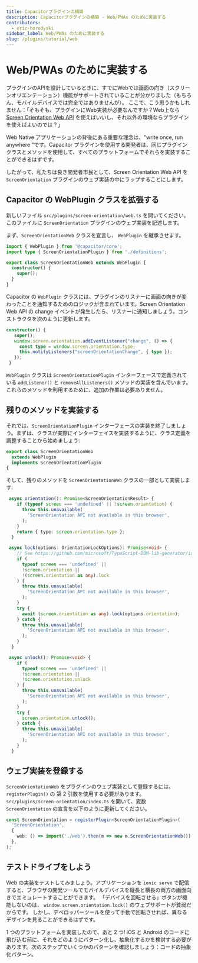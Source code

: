 ```yaml
---
title: Capacitorプラグインの構築
description: Capacitorプラグインの構築 - Web/PWAs のために実装する
contributors:
  - eric-horodyski
sidebar_label: Web/PWAs のために実装する
slug: /plugins/tutorial/web
---
```


# Web/PWAs のために実装する

プラグインのAPIを設計しているときに、すでにWebでは画面の向き（スクリーンオリエンテーション）機能がサポートされていることが分かりました（もちろん、モバイルデバイスでは完全ではありませんが）。
ここで、こう思うかもしれません：「そもそも、プラグインにWeb実装が必要なんですか？Web上なら <a href="https://whatwebcando.today/screen-orientation.html" target="_blank">Screen Orientation Web API</a> を使えばいいし、それ以外の環境ならプラグインを使えばよいのでは？」

Web Native アプリケーションの背後にある重要な理念は、"write once, run anywhere "です。Capacitor プラグインを使用する開発者は、同じプラグインクラスとメソッドを使用して、すべてのプラットフォームでそれらを実装することができるはずです。

したがって、私たちは良き開発者市民として、Screen Orientation Web API を `ScreenOrientation` プラグインのウェブ実装の中にラップすることにします。

## Capacitor の WebPlugin クラスを拡張する

新しいファイル `src/plugins/screen-orientation/web.ts` を開いてください。このファイルに `ScreenOrientation` プラグインのウェブ実装を記述します。

まず、`ScreenOrientationWeb` クラスを宣言し、 `WebPlugin` を継承させます。

```typescript
import { WebPlugin } from '@capacitor/core';
import type { ScreenOrientationPlugin } from './definitions';

export class ScreenOrientationWeb extends WebPlugin {
  constructor() {
    super();
  }
}
```

Capacitor の `WebPlugin` クラスには、プラグインのリスナーに画面の向きが変わったことを通知するためのロジックが含まれています。Screen Orientation Web API の change イベントが発生したら、リスナーに通知しましょう。コンストラクタを次のように更新します。

```typescript
constructor() {
   super();
   window.screen.orientation.addEventListener("change", () => {
     const type = window.screen.orientation.type;
     this.notifyListeners("screenOrientationChange", { type });
   });
 }
```

`WebPlugin` クラスは `ScreenOrientationPlugin` インターフェースで定義されている `addListener()` と `removeAllListeners()` メソッドの実装を含んでいます。これらのメソッドを利用するために、追加の作業は必要ありません。

## 残りのメソッドを実装する

それでは、`ScreenOrientationPlugin` インターフェースの実装を終了しましょう。まずは、クラスが実際にインターフェイスを実装するように、クラス定義を調整することから始めましょう:

```typescript
export class ScreenOrientationWeb
  extends WebPlugin
  implements ScreenOrientationPlugin
{
```

そして、残りのメソッドを `ScreenOrientationWeb` クラスの一部として実装します:

```typescript
 async orientation(): Promise<ScreenOrientationResult> {
    if (typeof screen === 'undefined' || !screen.orientation) {
      throw this.unavailable(
        'ScreenOrientation API not available in this browser',
      );
    }
    return { type: screen.orientation.type };
  }

 async lock(options: OrientationLockOptions): Promise<void> {
    // See https://github.com/microsoft/TypeScript-DOM-lib-generator/issues/1615
    if (
      typeof screen === 'undefined' ||
      !screen.orientation ||
      !(screen.orientation as any).lock
    ) {
      throw this.unavailable(
        'ScreenOrientation API not available in this browser',
      );
    }
    try {
      await (screen.orientation as any).lock(options.orientation);
    } catch {
      throw this.unavailable(
        'ScreenOrientation API not available in this browser',
      );
    }
  }

 async unlock(): Promise<void> {
    if (
      typeof screen === 'undefined' ||
      !screen.orientation ||
      !screen.orientation.unlock
    ) {
      throw this.unavailable(
        'ScreenOrientation API not available in this browser',
      );
    }
    try {
      screen.orientation.unlock();
    } catch {
      throw this.unavailable(
        'ScreenOrientation API not available in this browser',
      );
    }
  }
```

## ウェブ実装を登録する

`ScreenOrientationWeb` をプラグインのウェブ実装として登録するには、 `registerPlugin()` の 第 2 引数を使用する必要があります。 `src/plugins/screen-orientation/index.ts` を開いて、変数 `ScreenOrientation` の宣言を以下のように更新してください。

```typescript
const ScreenOrientation = registerPlugin<ScreenOrientationPlugin>(
  'ScreenOrientation',
  {
    web: () => import('./web').then(m => new m.ScreenOrientationWeb()),
  },
);
```

## テストドライブをしよう

Web の実装をテストしてみましょう。アプリケーションを `ionic serve` で配信すると、ブラウザの開発ツールでモバイルデバイスを縦長と横長の両方の画面向きでエミュレートすることができます。 「デバイスを回転させる」ボタンが機能しないのは、 `window.screen.orientation.lock()` のウェブサポートが貧弱だからです。 しかし、デベロッパーツールを使って手動で回転させれば、異なるデザインを見ることができるはずです。

1 つのプラットフォームを実装したので、あと 2 つ! iOS と Android のコードに飛び込む前に、それをどのようにパターン化し、抽象化するかを検討する必要があります。次のステップでいくつかのパターンを確認しましょう：コードの抽象化パターン。
